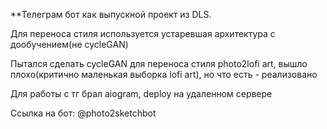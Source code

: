 **Телеграм бот как выпускной проект из DLS.

Для переноса стиля используется устаревшая архитектура с дообучением(не cycleGAN)

Пытался сделать cycleGAN для переноса стиля photo2lofi art, вышло плохо(критично маленькая выборка lofi art), но что есть - реализовано

Для работы с тг брал aiogram, deploy на удаленном сервере

Ссылка на бот: @photo2sketchbot
